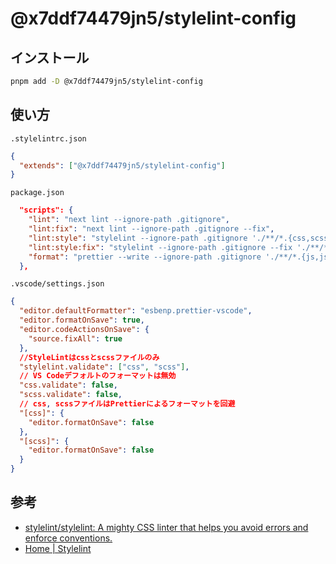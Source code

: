 # @x7ddf74479jn5/stylelint-config

## インストール

```sh
pnpm add -D @x7ddf74479jn5/stylelint-config
```

## 使い方

`.stylelintrc.json`

```json
{
  "extends": ["@x7ddf74479jn5/stylelint-config"]
}
```

`package.json`

```json
  "scripts": {
    "lint": "next lint --ignore-path .gitignore",
    "lint:fix": "next lint --ignore-path .gitignore --fix",
    "lint:style": "stylelint --ignore-path .gitignore './**/*.{css,scss}'",
    "lint:style:fix": "stylelint --ignore-path .gitignore --fix './**/*.{css,scss}'",
    "format": "prettier --write --ignore-path .gitignore './**/*.{js,jsx,ts,tsx,json,css,scss}'",
  },
```

`.vscode/settings.json`

```json
{
  "editor.defaultFormatter": "esbenp.prettier-vscode",
  "editor.formatOnSave": true,
  "editor.codeActionsOnSave": {
    "source.fixAll": true
  },
  //StyleLintはcssとscssファイルのみ
  "stylelint.validate": ["css", "scss"],
  // VS Codeデフォルトのフォーマットは無効
  "css.validate": false,
  "scss.validate": false,
  // css, scssファイルはPrettierによるフォーマットを回避
  "[css]": {
    "editor.formatOnSave": false
  },
  "[scss]": {
    "editor.formatOnSave": false
  }
}
```

## 参考

- [stylelint/stylelint: A mighty CSS linter that helps you avoid errors and enforce conventions\.](https://github.com/stylelint/stylelint)
- [Home \| Stylelint](https://stylelint.io/)
